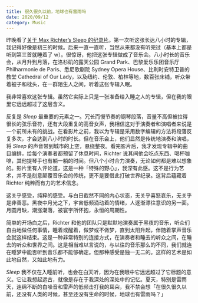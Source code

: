 ```yaml
---
title: 很久很久以前，地球也有雷雨吗
date: 2020/09/12
category: Music
---
```


昨晚看了[关于 Max Richter’s Sleep 的纪录片](https://www.maxrichtersleep.co.uk/home/)。第一次听这张长达八小时的专辑，我记得好像是初三的时候。后来一直一直听，当然从来都没有听完过（基本上都是听到第三首就睡着了 w）。很惊讶，他把这张专辑做成了音乐会。八小时长的音乐会，从月升到月落，在洛杉矶的露天公园 Grand Park、巴黎爱乐乐团音乐厅 Philharmonie de Paris、悉尼歌剧院 Sydney Opera House、比利时安特卫普的教堂 Cathedral of Our Lady，以及纽约、伦敦、柏林等地，数百张床铺，听众带着被子和枕头，在一群陌生人之间，听着这张专辑入眠。

我非常喜欢这张专辑。虽然它实际上只是一张准备给入睡之人的专辑，但在我的眼里它远远超过了这层含义。

反复是 _Sleep_ 最重要的元素之一。冗长而慢节奏的钢琴段落，音量不高但被拉得很长的弦乐音符，还有大段重复的高音女声，我相信这对于演奏者和演唱者来说是一个前所未有的挑战。在看影片之前，我以为专辑是采用数字编辑的方法将段落反复多次，才会达到八小时的时长。但在音乐会上，他们显然是传统地演奏和演唱，将 _Sleep_ 的声音带到城市的上空，悬绕整夜。看完影片后，我才发现专辑中的曲目编排，给每个演奏者都预留了休息时间，Richter 说其间他会吃点东西、喝杯咖啡，其他提琴手也有躺一躺的时间。但八个小时合力演奏，无论如何都是难以想象的。影片里有人评论道，这是一种「特殊的野心」，我深有此感。这不是行为艺术，并不是刻意颠覆音乐会的传统，更不是要借此打破世界纪录。这背后蕴藏着 Richter 纯粹而有力的艺术信念。

这关乎感受，纯粹的感受。与白日截然不同的内心状态，无关乎喜怒哀乐，无关乎是非善恶。黑夜中月光之下，宇宙低频涌动着的情绪，人逐渐漂往意识的另一面。月圆月缺，潮涨潮落，被寰宇所怀抱，永恒的周期性。

简单的开场白之后，Richter 和他的团队只是默默地演奏属于黑夜的音乐，听众们自由地做任何事情，睡着或醒着，做梦或不做梦，直到太阳升起，伴随着掌声音乐会就这样结束。这是一种非常特别的连接方式，在演奏者和睡去的听众之间，在睡去的听众和世界之间。这是相当难以言说的，与以往的音乐那么的不同，我们就连在睡梦中能否听到音乐都不能够确定。但那种感受是独一无二的。这样的艺术是如此地自然，又如此地有力。

_Sleep_ 我不仅在入睡前听，也会在白天听，因为在我眼中它远远超过了它标题的意义。它让我想起远古，就像是存在于我深处的深处中的记忆。夏天，特别是雷雨天，连绵不断的白噪音和雷声的低频击打我的耳朵，我不禁会想「在很久很久以前，还没有人类的时候，甚至还没有生命的时候，地球也有雷雨吗？」
